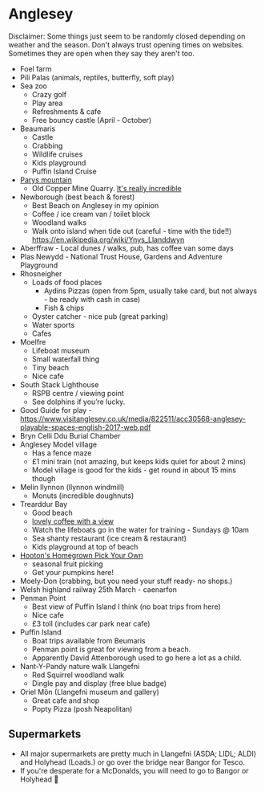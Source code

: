 # Anglesey

Disclaimer: Some things just seem to be randomly closed depending on weather and the season. Don't always trust opening times on websites. Sometimes they are open when they say they aren't too.

* Foel farm
* Pili Palas (animals, reptiles, butterfly, soft play)
* Sea zoo
    * Crazy golf
    * Play area
    * Refreshments & cafe
    * Free bouncy castle (April - October)
* Beaumaris
    * Castle
    * Crabbing
    * Wildlife cruises
    * Kids playground
    * Puffin Island Cruise
* [Parys mountain](https://maps.app.goo.gl/eSW1vpRxTuRA3344A)
    * Old Copper Mine Quarry. [It's really incredible](https://www.google.com/maps/place/Mynydd+Parys+%7C+Parys+Mountain+Copper+Mine/@53.3879778,-4.3510932,3a,75y,90t/data=!3m8!1e2!3m6!1sAF1QipOooEJs02TwJOaD5y7qt3haL80CySkjsMuWVqmP!2e10!3e12!6shttps:%2F%2Flh5.googleusercontent.com%2Fp%2FAF1QipOooEJs02TwJOaD5y7qt3haL80CySkjsMuWVqmP%3Dw152-h86-k-no!7i4000!8i2252!4m7!3m6!1s0x4864522fc0d28e93:0x7c1882f33642f1cb!8m2!3d53.3879778!4d-4.3510932!10e5!16s%2Fg%2F11ckvby9lw?entry=ttu)
* Newborough (best beach & forest)
    * Best Beach on Anglesey in my opinion
    * Coffee / ice cream van / toilet block
    * Woodland walks
    * Walk onto island when tide out (careful - time with the tide!!) https://en.wikipedia.org/wiki/Ynys_Llanddwyn
* Aberffraw - Local dunes / walks, pub, has coffee van some days
* Plas Newydd - National Trust House, Gardens and Adventure Playground
* Rhosneigher
    * Loads of food places
       * Aydins Pizzas (open from 5pm, usually take card, but not always - be ready with cash in case)
       * Fish & chips
    * Oyster catcher - nice pub (great parking)
    * Water sports
    * Cafes
* Moelfre
    * Lifeboat museum
    * Small waterfall thing
    * Tiny beach
    * Nice cafe
* South Stack Lighthouse
    * RSPB centre / viewing point
    * See dolphins if you’re lucky.
* Good Guide for play - https://www.visitanglesey.co.uk/media/822511/acc30568-anglesey-playable-spaces-english-2017-web.pdf
* Bryn Celli Ddu Burial Chamber
* Anglesey Model village
    * Has a fence maze
    * £1 mini train (not amazing, but keeps kids quiet for about 2 mins)
    * Model village is good for the kids - get round in about 15 mins though
* Melin llynnon (llynnon windmill)
    * Monuts (incredible doughnuts)
* Trearddur Bay
    * Good beach
    * [lovely coffee with a view](https://maps.app.goo.gl/5bubvFtvdfrzmF8d6)
    * Watch the lifeboats go in the water for training - Sundays @ 10am
    * Sea shanty restaurant (ice cream & restaurant)
    * Kids playground at top of beach
* [Hooton's Homegrown Pick Your Own](https://maps.app.goo.gl/APmwK9qKEVkm6SDB6)
   * seasonal fruit picking
   * Get your pumpkins here!
* Moely-Don (crabbing, but you need your stuff ready- no shops.)
* Welsh highland railway 25th March - caenarfon 
* Penman Point
    * Best view of Puffin Island I think (no boat trips from here)
    * Nice cafe
    * £3 toll (includes car park near cafe)
* Puffin Island
    * Boat trips available from Beumaris
    * Penman point is great for viewing from a beach.
    * Apparently David Attenborough used to go here a lot as a child.
* Nant-Y-Pandy nature walk Llangefni
    * Red Squirrel woodland walk
    * Dingle pay and display (free blue badge)
* Oriel Môn (Llangefni museum and gallery)
    * Great cafe and shop
    * Popty Pizza (posh Neapolitan)

## Supermarkets
* All major supermarkets are pretty much in Llangefni (ASDA; LIDL; ALDI) and Holyhead (Loads.) or go over the bridge near Bangor for Tesco.
* If you're desperate for a McDonalds, you will need to go to Bangor or Holyhead 🍔
